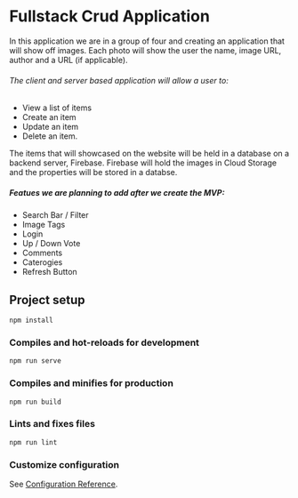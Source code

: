 # Fullstack Crud Application

In this application we are in a group of four and creating an application that will show off images. Each photo will show the user the name, image URL, author and a URL (if applicable). 

###### The client and server based application will allow a user to:
- View a list of items 
- Create an item 
- Update an item 
- Delete an item. 

The items that will showcased on the website will be held in a database on a backend server, Firebase. Firebase will hold the images in Cloud Storage and the properties will be stored in a databse.

##### Featues we are planning to add after we create the MVP:
- Search Bar / Filter
- Image Tags
- Login
- Up / Down Vote
- Comments
- Caterogies
- Refresh Button


## Project setup
```
npm install
```

### Compiles and hot-reloads for development
```
npm run serve
```

### Compiles and minifies for production
```
npm run build
```

### Lints and fixes files
```
npm run lint
```

### Customize configuration
See [Configuration Reference](https://cli.vuejs.org/config/).

